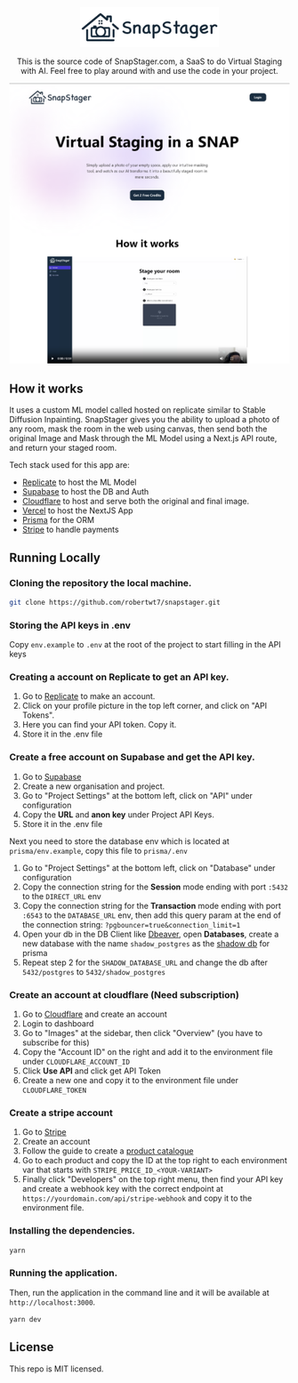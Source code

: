 <p align="center">
  <p align="center">
    <a href="https://snapstager.com" target="_blank">
      <img src="./public/logo.png" alt="SnapStager" height="72">
    </a>
  </p>
  <p align="center">
	This is the source code of SnapStager.com, a SaaS to do Virtual Staging with AI. Feel free to play around with and use the code in your project.
  </p>
</p>

[![SnapStager](./public/screenshot.png)](https://snapstager.com)

## How it works

It uses a custom ML model called hosted on replicate similar to Stable Diffusion Inpainting. SnapStager gives you the ability to upload a photo of any room, mask the room in the web using canvas, then send both the original Image and Mask through the ML Model using a Next.js API route, and return your staged room.

Tech stack used for this app are:

- [Replicate](https://replicate.com/) to host the ML Model
- [Supabase](https://supabase.com/) to host the DB and Auth
- [Cloudflare](https://developers.cloudflare.com/images/) to host and serve both the original and final image.
- [Vercel](https://vercel.com) to host the NextJS App
- [Prisma](https://www.prisma.io/) for the ORM
- [Stripe](https://dashboard.stripe.com/payments) to handle payments

## Running Locally

### Cloning the repository the local machine.

```bash
git clone https://github.com/robertwt7/snapstager.git
```

### Storing the API keys in .env

Copy `env.example` to `.env` at the root of the project to start filling in the API keys

### Creating a account on Replicate to get an API key.

1. Go to [Replicate](https://replicate.com/) to make an account.
2. Click on your profile picture in the top left corner, and click on "API Tokens".
3. Here you can find your API token. Copy it.
4. Store it in the .env file

### Create a free account on Supabase and get the API key.

1. Go to [Supabase](https://supabase.com)
2. Create a new organisation and project.
3. Go to "Project Settings" at the bottom left, click on "API" under configuration
4. Copy the **URL** and **anon key** under Project API Keys.
5. Store it in the .env file

Next you need to store the database env which is located at `prisma/env.example`, copy this file to `prisma/.env`

1. Go to "Project Settings" at the bottom left, click on "Database" under configuration
2. Copy the connection string for the **Session** mode ending with port `:5432` to the `DIRECT_URL` env
3. Copy the connection string for the **Transaction** mode ending with port `:6543` to the `DATABASE_URL` env, then add this query param at the end of the connection string: `?pgbouncer=true&connection_limit=1`
4. Open your db in the DB Client like [Dbeaver](https://dbeaver.io/), open **Databases**, create a new database with the name `shadow_postgres` as the [shadow db](https://www.prisma.io/docs/orm/prisma-migrate/understanding-prisma-migrate/shadow-database) for prisma
5. Repeat step 2 for the `SHADOW_DATABASE_URL` and change the db after `5432/postgres` to `5432/shadow_postgres`

### Create an account at cloudflare (Need subscription)

1. Go to [Cloudflare](https://www.cloudflare.com/en-gb/) and create an account
2. Login to dashboard
3. Go to "Images" at the sidebar, then click "Overview" (you have to subscribe for this)
4. Copy the "Account ID" on the right and add it to the environment file under `CLOUDFLARE_ACCOUNT_ID`
5. Click **Use API** and click get API Token
6. Create a new one and copy it to the environment file under `CLOUDFLARE_TOKEN`

### Create a stripe account

1. Go to [Stripe](https://dashboard.stripe.com/)
2. Create an account
3. Follow the guide to create a [product catalogue](https://docs.stripe.com/products-prices/getting-started)
4. Go to each product and copy the ID at the top right to each environment var that starts with `STRIPE_PRICE_ID_<YOUR-VARIANT>`
5. Finally click "Developers" on the top right menu, then find your API key and create a webhook key with the correct endpoint at `https://yourdomain.com/api/stripe-webhook` and copy it to the environment file.

### Installing the dependencies.

```bash
yarn
```

### Running the application.

Then, run the application in the command line and it will be available at `http://localhost:3000`.

```bash
yarn dev
```

## License

This repo is MIT licensed.
